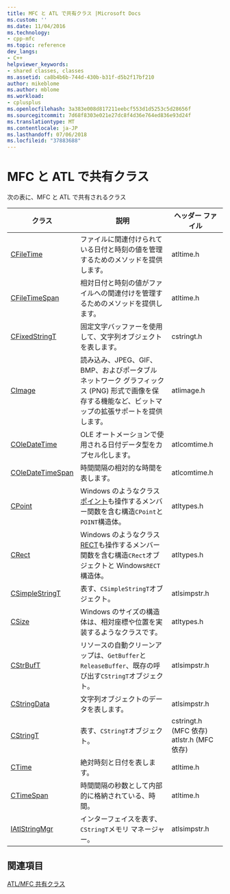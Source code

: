 ```yaml
---
title: MFC と ATL で共有クラス |Microsoft Docs
ms.custom: ''
ms.date: 11/04/2016
ms.technology:
- cpp-mfc
ms.topic: reference
dev_langs:
- C++
helpviewer_keywords:
- shared classes, classes
ms.assetid: ca8b4b6b-744d-430b-b31f-d5b2f17bf210
author: mikeblome
ms.author: mblome
ms.workload:
- cplusplus
ms.openlocfilehash: 3a383e008d817211eebcf553d1d5253c5d28656f
ms.sourcegitcommit: 7d68f8303e021e27dc8f4d36e764ed836e93d24f
ms.translationtype: MT
ms.contentlocale: ja-JP
ms.lasthandoff: 07/06/2018
ms.locfileid: "37883688"
---
```

# <a name="classes-shared-by-mfc-and-atl"></a>MFC と ATL で共有クラス
次の表に、MFC と ATL で共有されるクラス  
  
|クラス|説明|ヘッダー ファイル|  
|-----------|-----------------|-----------------|  
|[CFileTime](../../atl-mfc-shared/reference/cfiletime-class.md)|ファイルに関連付けられている日付と時刻の値を管理するためのメソッドを提供します。|atltime.h|  
|[CFileTimeSpan](../../atl-mfc-shared/reference/cfiletimespan-class.md)|相対日付と時刻の値がファイルへの関連付けを管理するためのメソッドを提供します。|atltime.h|  
|[CFixedStringT](../../atl-mfc-shared/reference/cfixedstringt-class.md)|固定文字バッファーを使用して、文字列オブジェクトを表します。|cstringt.h|  
|[CImage](../../atl-mfc-shared/reference/cimage-class.md)|読み込み、JPEG、GIF、BMP、およびポータブル ネットワーク グラフィックス (PNG) 形式で画像を保存する機能など、ビットマップの拡張サポートを提供します。|atlimage.h|  
|[COleDateTime](../../atl-mfc-shared/reference/coledatetime-class.md)|OLE オートメーションで使用される日付データ型をカプセル化します。|atlcomtime.h|  
|[COleDateTimeSpan](../../atl-mfc-shared/reference/coledatetimespan-class.md)|時間間隔の相対的な時間を表します。|atlcomtime.h|  
|[CPoint](../../atl-mfc-shared/reference/cpoint-class.md)|Windows のようなクラス[ポイント](../../mfc/reference/point-structure1.md)も操作するメンバー関数を含む構造`CPoint`と`POINT`構造体。|atltypes.h|  
|[CRect](../../atl-mfc-shared/reference/crect-class.md)|Windows のようなクラス[RECT](../../mfc/reference/rect-structure1.md)も操作するメンバー関数を含む構造`CRect`オブジェクトと Windows`RECT`構造体。|atltypes.h|  
|[CSimpleStringT](../../atl-mfc-shared/reference/csimplestringt-class.md)|表す、`CSimpleStringT`オブジェクト。|atlsimpstr.h|  
|[CSize](../../atl-mfc-shared/reference/csize-class.md)|Windows のサイズの構造体は、相対座標や位置を実装するようなクラスです。|atltypes.h|  
|[CStrBufT](../../atl-mfc-shared/reference/cstrbuft-class.md)|リソースの自動クリーンアップは、`GetBuffer`と`ReleaseBuffer`、既存の呼び出す`CStringT`オブジェクト。|atlsimpstr.h|  
|[CStringData](../../atl-mfc-shared/reference/cstringdata-class.md)|文字列オブジェクトのデータを表します。|atlsimpstr.h|  
|[CStringT](../../atl-mfc-shared/reference/cstringt-class.md)|表す、`CStringT`オブジェクト。|cstringt.h (MFC 依存) atlstr.h (MFC 依存)|  
|[CTime](../../atl-mfc-shared/reference/ctime-class.md)|絶対時刻と日付を表します。|atltime.h|  
|[CTimeSpan](../../atl-mfc-shared/reference/ctimespan-class.md)|時間間隔の秒数として内部的に格納されている、時間。|atltime.h|  
|[IAtlStringMgr](../../atl-mfc-shared/reference/iatlstringmgr-class.md)|インターフェイスを表す、`CStringT`メモリ マネージャー。|atlsimpstr.h|  
  
## <a name="see-also"></a>関連項目  
 [ATL/MFC 共有クラス](../../atl-mfc-shared/atl-mfc-shared-classes.md)


